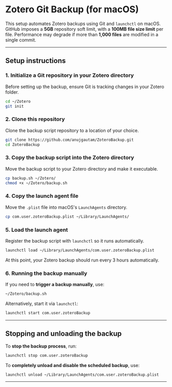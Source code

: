 # Zotero Git Backup (for macOS)

This setup automates Zotero backups using Git and `launchctl` on macOS. GitHub imposes a **5GB** repository soft limit, with a **100MB file size limit** per file. Performance may degrade if more than **1,000 files** are modified in a single commit.

---

## Setup instructions

### 1. Initialize a Git repository in your Zotero directory
Before setting up the backup, ensure Git is tracking changes in your Zotero folder.

```bash
cd ~/Zotero
git init
```

### 2. Clone this repository
Clone the backup script repository to a location of your choice.

```bash
git clone https://github.com/anujgautam/ZoteroBackup.git
cd ZoteroBackup
```

### 3. Copy the backup script into the Zotero directory
Move the backup script to your Zotero directory and make it executable.

```bash
cp backup.sh ~/Zotero/
chmod +x ~/Zotero/backup.sh
```

### 4. Copy the launch agent file
Move the `.plist` file into macOS's `LaunchAgents` directory.

```bash
cp com.user.zoteroBackup.plist ~/Library/LaunchAgents/
```

### 5. Load the launch agent
Register the backup script with `launchctl` so it runs automatically.

```bash
launchctl load ~/Library/LaunchAgents/com.user.zoteroBackup.plist
```

At this point, your Zotero backup should run every 3 hours automatically.

### 6. Running the backup manually
If you need to **trigger a backup manually**, use:

```bash
~/Zotero/backup.sh
```

Alternatively, start it via `launchctl`:

```bash
launchctl start com.user.zoteroBackup
```

---

## Stopping and unloading the backup
To **stop the backup process**, run:

```bash
launchctl stop com.user.zoteroBackup
```

To **completely unload and disable the scheduled backup**, use:

```bash
launchctl unload ~/Library/LaunchAgents/com.user.zoteroBackup.plist
```
---
